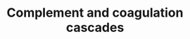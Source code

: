 ---
annotations:
- id: PW:0000502
  parent: regulatory pathway
  type: Pathway Ontology
  value: complement system pathway
authors:
- 169.230.77.174
- MaintBot
- Thomas
- Khanspers
- Lslabim
- AlexanderPico
- Ddigles
- Zari
- Egonw
- Lindarieswijk
- Fehrhart
- DeSl
- Eweitz
- Finterly
citedin:
- link: PMC9255380
  title: Gene-mapping study of extremes of cerebral small vessel disease reveals TRIM47
    as a strong candidate (2022)
- link: PMC9154116
  title: Target and drug predictions for SARS-CoV-2 infection in hepatocellular carcinoma
    patients (2022)
- link: PMC8449537
  title: Novel ACE2 protein interactions relevant to COVID-19 predicted by evolutionary
    rate correlations (2021)
- link: PMC7592753
  title: Bioinformatic characterization of angiotensin-converting enzyme 2, the entry
    receptor for SARS-CoV-2 (2020)
- link: PMC6296511
  title: 'Proteomic analysis of heart failure hospitalization among patients with
    chronic kidney disease: The Heart and Soul Study (2018)'
- link: PMC6117012
  title: A proteomic signature that reflects pancreatic beta-cell function (2018)
- link: PMC5932525
  title: Saliva Proteomics Analysis Offers Insights on Type 1 Diabetes Pathology in
    a Pediatric Population (2018)
- link: PMC5085087
  title: Long Term Culture of the A549 Cancer Cell Line Promotes Multilamellar Body
    Formation and Differentiation towards an Alveolar Type II Pneumocyte Phenotype
    (2016)
- link: PMC9734099
  title: Acute and chronic blood serum proteome changes in patients with methanol
    poisoning (2022)
- link: PMC9607846
  title: 'Discovering Common Pathogenic Mechanisms of COVID-19 and Parkinson Disease:
    An Integrated Bioinformatics Analysis (2022)'
- link: 10.1097/md.0000000000039057
  title: Investigation of the relationship between COVID-19 and pancreatic cancer
    using bioinformatics and systems biology approaches (2024)
communities: []
description: 'Blood coagulation is a series of coordinated and calcium-dependent proenzyme-to-serine
  protease conversions likely to be localized on the surfaces of activated cells in
  vivo. It culminates in the formation of thrombin, the enzyme responsible for the
  conversion of soluble fibrinogen to the insoluble fibrin clot. The kallikrein-kinin
  system is an endogenous metabolic cascade, triggering of which results in the release
  of vasoactive kinins (bradykinin-related peptides). Kinin peptides are implicated
  in many physiological and pathological processes including the regulation of blood
  pressure and sodium homeostasis, inflammatory processes, and the cardioprotective
  effects of preconditioning. Complement is a system of plasma proteins that is activated
  by the presence of pathogens. There are three pathways of complement activation:
  the classical pathway, the lectin pathway, and the alternative pathway. All of these
  pathways generate a crucial enzymatic activity that, intern, generates the effector
  molecules of complement. The three main consequences of complement activation are
  the opsonization of pathogens, the recruitment of inflammatory and immunocompetent
  cells, and the direct killing of pathogens. Source: KEGG   Proteins on this pathway
  have targeted assays available via the [https://assays.cancer.gov/available_assays?wp_id=WP558
  CPTAC Assay Portal]'
last-edited: 2024-07-22
ndex: 9c54cfd8-8b5f-11eb-9e72-0ac135e8bacf
organisms:
- Homo sapiens
redirect_from:
- /index.php/Pathway:WP558
- /instance/WP558
- /instance/WP558_r134398
revision: r134398
schema-jsonld:
- '@context': https://schema.org/
  '@id': https://wikipathways.github.io/pathways/WP558.html
  '@type': Dataset
  creator:
    '@type': Organization
    name: WikiPathways
  description: 'Blood coagulation is a series of coordinated and calcium-dependent
    proenzyme-to-serine protease conversions likely to be localized on the surfaces
    of activated cells in vivo. It culminates in the formation of thrombin, the enzyme
    responsible for the conversion of soluble fibrinogen to the insoluble fibrin clot.
    The kallikrein-kinin system is an endogenous metabolic cascade, triggering of
    which results in the release of vasoactive kinins (bradykinin-related peptides).
    Kinin peptides are implicated in many physiological and pathological processes
    including the regulation of blood pressure and sodium homeostasis, inflammatory
    processes, and the cardioprotective effects of preconditioning. Complement is
    a system of plasma proteins that is activated by the presence of pathogens. There
    are three pathways of complement activation: the classical pathway, the lectin
    pathway, and the alternative pathway. All of these pathways generate a crucial
    enzymatic activity that, intern, generates the effector molecules of complement.
    The three main consequences of complement activation are the opsonization of pathogens,
    the recruitment of inflammatory and immunocompetent cells, and the direct killing
    of pathogens. Source: KEGG   Proteins on this pathway have targeted assays available
    via the [https://assays.cancer.gov/available_assays?wp_id=WP558 CPTAC Assay Portal]'
  keywords:
  - '109821'
  - A2M
  - ADN
  - BDKRB1
  - Bradykinin
  - C1QA
  - C1QB
  - C1QG
  - C1R
  - C1S
  - C2
  - C3
  - C3AR1
  - C4
  - C5R1
  - C6
  - C7
  - C8G
  - C9
  - CFH
  - CFI
  - CLU
  - CPB2
  - CR1
  - CR2
  - Daf1
  - F10
  - F12
  - F13B
  - F2
  - F2R
  - F3
  - F5
  - F7
  - F8
  - F9
  - FGB
  - Fibrin monomer
  - H2-BF
  - Hc
  - KLKB1
  - KNG1
  - MASP1
  - MASP2
  - MBL1
  - MCP
  - PLAT
  - PLAU
  - PLAUR
  - PLG
  - PROC
  - PROS1
  - SERPINA1
  - SERPINA5
  - SERPINC1
  - SERPIND1
  - SERPINE1
  - SERPINF2
  - SERPING1
  - TFPI
  - THBD
  - VWF
  license: CC0
  name: Complement and coagulation cascades
seo: CreativeWork
title: Complement and coagulation cascades
wpid: WP558
---